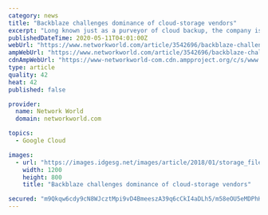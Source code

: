 ```yaml
---
category: news
title: "Backblaze challenges dominance of cloud-storage vendors"
excerpt: "Long known just as a purveyor of cloud backup, the company is taking on Microsoft and Google with much lower pricing."
publishedDateTime: 2020-05-11T04:01:00Z
webUrl: "https://www.networkworld.com/article/3542696/backblaze-challenges-dominance-of-cloud-storage-vendors.html"
ampWebUrl: "https://www.networkworld.com/article/3542696/backblaze-challenges-dominance-of-cloud-storage-vendors.amp.html"
cdnAmpWebUrl: "https://www-networkworld-com.cdn.ampproject.org/c/s/www.networkworld.com/article/3542696/backblaze-challenges-dominance-of-cloud-storage-vendors.amp.html"
type: article
quality: 42
heat: 42
published: false

provider:
  name: Network World
  domain: networkworld.com

topics:
  - Google Cloud

images:
  - url: "https://images.idgesg.net/images/article/2018/01/storage_file_digital_archive_data_monitor-100746078-large.jpg"
    width: 1200
    height: 800
    title: "Backblaze challenges dominance of cloud-storage vendors"

secured: "m9Qkqw6cdy9cN8WJcztMpi9vD4BmeeszA39q6cCkI4aDLh5/m58eOU5eMDPhHqyvvxP7Ad/irBASPr1ut67owIkPnSL2zsM4GwUhmZHmact5Eg+uTQvdw74t3/O3silXLCoU/Bst4A52SQSlWDKSRLni8y7ei4BlbJRdMtFk3nF8QCTcmSU5KllrYWtwnyAcqGhT7VIiZTSqnJ5TcgWqv+LVwSDbTXgYZY0Ivy77h3fE7pYe/v+CSvMh4rsNaxenqdBKoaJ40NFgl3V2sWIYtmzUWOgwkFaZLUoEgDMGorEXOw3exSrTZ1K0EWKrfseS;DUYalTQNo2r6xNbkJ4Iq6A=="
---
```


